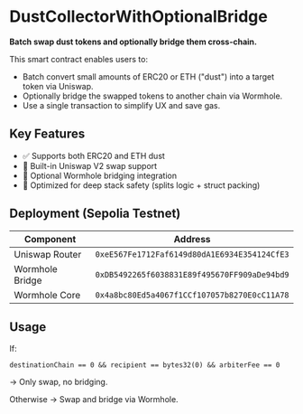 # DustCollectorWithOptionalBridge

**Batch swap dust tokens and optionally bridge them cross-chain.**

This smart contract enables users to:

* Batch convert small amounts of ERC20 or ETH ("dust") into a target token via Uniswap.
* Optionally bridge the swapped tokens to another chain via Wormhole.
* Use a single transaction to simplify UX and save gas.

## Key Features

* ✅ Supports both ERC20 and ETH dust
* 🔁 Built-in Uniswap V2 swap support
* 🎉 Optional Wormhole bridging integration
* 🧠 Optimized for deep stack safety (splits logic + struct packing)

## Deployment (Sepolia Testnet)

| Component       | Address                                      |
| --------------- | -------------------------------------------- |
| Uniswap Router  | `0xeE567Fe1712Faf6149d80dA1E6934E354124CfE3` |
| Wormhole Bridge | `0xDB5492265f6038831E89f495670FF909aDe94bd9` |
| Wormhole Core   | `0x4a8bc80Ed5a4067f1CCf107057b8270E0cC11A78` |

## Usage

If:

```solidity
destinationChain == 0 && recipient == bytes32(0) && arbiterFee == 0
```

→ Only swap, no bridging.

Otherwise → Swap and bridge via Wormhole.
